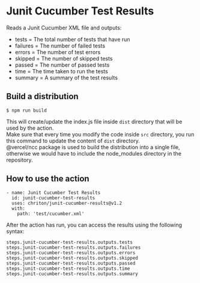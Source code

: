 # Junit Cucumber Test Results

Reads a Junit Cucumber XML file and outputs:
- tests = The total number of tests that have run
- failures = The number of failed tests
- errors = The number of test errors
- skipped = The number of skipped tests
- passed = The number of passed tests
- time = The time taken to run the tests
- summary = A summary of the test results


## Build a distribution

    $ npm run build

This will create/update the index.js file inside `dist` directory that will be used by the action. </br>
Make sure that every time you modify the code inside `src` directory, you run this command to update the content of `dist` directory. </br>
@vercel/ncc package is used to build the distribution into a single file, otherwise we would have to include the node_modules directory in the repository.

## How to use the action

    - name: Junit Cucumber Test Results
      id: junit-cucumber-test-results
      uses: chriton/junit-cucumber-results@v1.2
      with:
        path: 'test/cucumber.xml'

After the action has run, you can access the results using the following syntax:
    
    steps.junit-cucumber-test-results.outputs.tests
    steps.junit-cucumber-test-results.outputs.failures
    steps.junit-cucumber-test-results.outputs.errors
    steps.junit-cucumber-test-results.outputs.skipped
    steps.junit-cucumber-test-results.outputs.passed
    steps.junit-cucumber-test-results.outputs.time
    steps.junit-cucumber-test-results.outputs.summary
